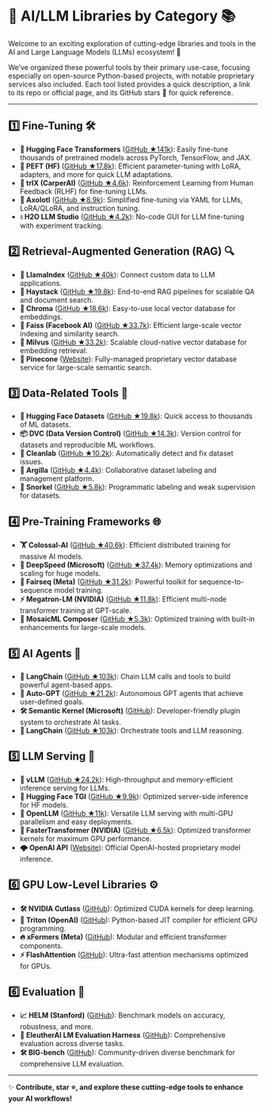 # 🚀 AI/LLM Libraries by Category 📚

Welcome to an exciting exploration of cutting-edge libraries and tools in the AI and Large Language Models (LLMs) ecosystem! 🌟

We’ve organized these powerful tools by their primary use-case, focusing especially on open-source Python-based projects, with notable proprietary services also included. Each tool listed provides a quick description, a link to its repo or official page, and its GitHub stars 🌟 for quick reference.

---

## 1️⃣ Fine-Tuning 🛠️
- **🤗 Hugging Face Transformers** ([GitHub ★141k](https://github.com/huggingface/transformers)): Easily fine-tune thousands of pretrained models across PyTorch, TensorFlow, and JAX.
- **🚀 PEFT (HF)** ([GitHub ★17.8k](https://github.com/huggingface/peft)): Efficient parameter-tuning with LoRA, adapters, and more for quick LLM adaptations.
- **🧠 trlX (CarperAI)** ([GitHub ★4.6k](https://github.com/CarperAI/trlx)): Reinforcement Learning from Human Feedback (RLHF) for fine-tuning LLMs.
- **🦎 Axolotl** ([GitHub ★8.9k](https://github.com/OpenAccess-AI-Collective/axolotl)): Simplified fine-tuning via YAML for LLMs, LoRA/QLoRA, and instruction tuning.
- **💧 H2O LLM Studio** ([GitHub ★4.2k](https://github.com/h2oai/h2o-llmstudio)): No-code GUI for LLM fine-tuning with experiment tracking.

## 2️⃣ Retrieval-Augmented Generation (RAG) 🔍
- **🦙 LlamaIndex** ([GitHub ★40k](https://github.com/jerryjliu/llama_index)): Connect custom data to LLM applications.
- **🌾 Haystack** ([GitHub ★19.8k](https://github.com/deepset-ai/haystack)): End-to-end RAG pipelines for scalable QA and document search.
- **🌈 Chroma** ([GitHub ★18.6k](https://github.com/chroma-core/chroma)): Easy-to-use local vector database for embeddings.
- **🔬 Faiss (Facebook AI)** ([GitHub ★33.7k](https://github.com/facebookresearch/faiss)): Efficient large-scale vector indexing and similarity search.
- **🐉 Milvus** ([GitHub ★33.2k](https://github.com/milvus-io/milvus)): Scalable cloud-native vector database for embedding retrieval.
- **🌲 Pinecone** ([Website](https://pinecone.io)): Fully-managed proprietary vector database service for large-scale semantic search.

## 3️⃣ Data-Related Tools 📂
- **🤗 Hugging Face Datasets** ([GitHub ★19.8k](https://github.com/huggingface/datasets)): Quick access to thousands of ML datasets.
- **📦 DVC (Data Version Control)** ([GitHub ★14.3k](https://github.com/iterative/dvc)): Version control for datasets and reproducible ML workflows.
- **🧹 Cleanlab** ([GitHub ★10.2k](https://github.com/cleanlab/cleanlab)): Automatically detect and fix dataset issues.
- **🎨 Argilla** ([GitHub ★4.4k](https://github.com/argilla-io/argilla)): Collaborative dataset labeling and management platform.
- **🐬 Snorkel** ([GitHub ★5.8k](https://github.com/snorkel-team/snorkel)): Programmatic labeling and weak supervision for datasets.

## 4️⃣ Pre-Training Frameworks 🌐
- **🏋️ Colossal-AI** ([GitHub ★40.6k](https://github.com/hpcaitech/ColossalAI)): Efficient distributed training for massive AI models.
- **🚄 DeepSpeed (Microsoft)** ([GitHub ★37.4k](https://github.com/microsoft/DeepSpeed)): Memory optimizations and scaling for huge models.
- **📖 Fairseq (Meta)** ([GitHub ★31.2k](https://github.com/facebookresearch/fairseq)): Powerful toolkit for sequence-to-sequence model training.
- **⚡ Megatron-LM (NVIDIA)** ([GitHub ★11.8k](https://github.com/NVIDIA/Megatron-LM)): Efficient multi-node transformer training at GPT-scale.
- **🎼 MosaicML Composer** ([GitHub ★5.3k](https://github.com/mosaicml/composer)): Optimized training with built-in enhancements for large-scale models.

## 5️⃣ AI Agents 🤖
- **🔗 LangChain** ([GitHub ★103k](https://github.com/langchain-ai/langchain)): Chain LLM calls and tools to build powerful agent-based apps.
- **🤖 Auto-GPT** ([GitHub ★21.2k](https://github.com/Significant-Gravitas/Auto-GPT)): Autonomous GPT agents that achieve user-defined goals.
- **🛠 Semantic Kernel (Microsoft)** ([GitHub](https://github.com/microsoft/semantic-kernel)): Developer-friendly plugin system to orchestrate AI tasks.
- **🦸 LangChain** ([GitHub ★103k](https://github.com/langchain-ai/langchain)): Orchestrate tools and LLM reasoning.

## 5️⃣ LLM Serving 🚄
- **🚀 vLLM** ([GitHub ★24.2k](https://github.com/vllm-project/vllm)): High-throughput and memory-efficient inference serving for LLMs.
- **🎯 Hugging Face TGI** ([GitHub ★9.9k](https://github.com/huggingface/text-generation-inference)): Optimized server-side inference for HF models.
- **🌟 OpenLLM** ([GitHub ★11k](https://github.com/bentoml/OpenLLM)): Versatile LLM serving with multi-GPU parallelism and easy deployments.
- **🔧 FasterTransformer (NVIDIA)** ([GitHub ★6.5k](https://github.com/NVIDIA/FasterTransformer)): Optimized transformer kernels for maximum GPU performance.
- **🌩️ OpenAI API** ([Website](https://openai.com/api)): Official OpenAI-hosted proprietary model inference.

## 6️⃣ GPU Low-Level Libraries ⚙️
- **🛠️ NVIDIA Cutlass** ([GitHub](https://github.com/NVIDIA/cutlass)): Optimized CUDA kernels for deep learning.
- **🔱 Triton (OpenAI)** ([GitHub](https://github.com/openai/triton)): Python-based JIT compiler for efficient GPU programming.
- **🔥 xFormers (Meta)** ([GitHub](https://github.com/facebookresearch/xformers)): Modular and efficient transformer components.
- **⚡ FlashAttention** ([GitHub](https://github.com/Dao-AILab/flash-attention)): Ultra-fast attention mechanisms optimized for GPUs.

## 6️⃣ Evaluation 🏅
- **📈 HELM (Stanford)** ([GitHub](https://github.com/stanford-crfm/helm)): Benchmark models on accuracy, robustness, and more.
- **🔬 EleutherAI LM Evaluation Harness** ([GitHub](https://github.com/EleutherAI/lm-evaluation-harness)): Comprehensive evaluation across diverse tasks.
- **🛠 BIG-bench** ([GitHub](https://github.com/google/BIG-bench)): Community-driven diverse benchmark for comprehensive LLM evaluation.

---
✨ **Contribute, star ⭐, and explore these cutting-edge tools to enhance your AI workflows!**

